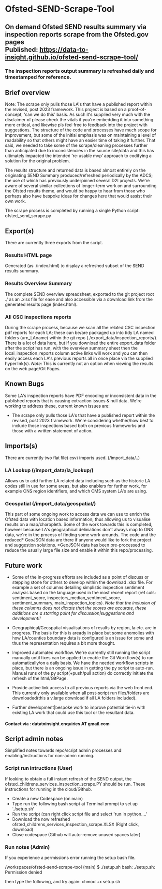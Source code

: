 # Ofsted-SEND-Scrape-Tool
On demand Ofsted SEND results summary via inspection reports scrape from the Ofsted.gov pages  
Published: https://data-to-insight.github.io/ofsted-send-scrape-tool/
-

### The inspection reports output summary is refreshed daily and timestamped for reference. 

## Brief overview
Note: The scrape only pulls those LA's that have a published report within the revised, post 2023 framework.
This project is based on a proof-of-concept, 'can we do this' basis. As such it's supplied very much with the disclaimer of please check the vitals if you're embedding it into something more critical, and likewise pls feel free to feedback into the project with suggestions. The structure of the code and processes have much scope for improvement, but some of the initial emphasis was on maintaining a level of readability so that others might have an easier time of taking it further. That said, we needed to take some of the scrape/cleaning processes further than anticipated due to inconsistencies in the source site/data and this has ultimately impacted the intended 're-usable mvp' approach to codifying a solution for the original problem. 

The results structure and returned data is based almost entirely on the originating SEND Summary produced/refreshed periodically by the ADCS; the use of which has previously underpinned several D2I projects. We're aware of several similar collections of longer-term work on and surrounding the Ofsted results theme, and would be happy to hear from those who perhaps also have bespoke ideas for changes here that would assist their own work. 

The scrape process is completed by running a single Python script: ofsted_send_scrape.py


## Export(s)
There are currently three exports from the script. 
### Results HTML page
Generated (as ./index.html) to display a refreshed subset of the SEND results summary. 

### Results Overview Summary
The complete SEND overview spreadsheet, exported to the git project root ./ as an .xlsx file for ease and also accessible via a download link from the generated results page (index.html). 

### All CSC inspections reports
During the scrape process, because we scan all the related CSC inspection pdf reports for each LA; these can be/are packaged up into tidy LA named folders (urn_LAname) within the git repo (./export_data/inspection_reports/). There is a lot of data here, but if you download the entire export_data folder after the script has run, with the overview summary sheet then the local_inspection_reports column active links will work and you can then easily access each LA's previous reports all in once place via the supplied hyperlink(s). *Note:* This is currently not an option when viewing the results on the web page/Git Pages.

## Known Bugs
Some LA's inspection reports have PDF encoding or inconsistent data in the published reports that is causing extraction issues & null data. 
We're working to address these, current known  issues are:
- The scrape only pulls those LA's that have a published report within the revised, post 2023 framework. We're considering whether/how best to include those inspections based both on previous frameworks and those with a written statement of action. 


## Imports(s)
There are currently two flat file(.csv) imports used. (/import_data/..)
### LA Lookup (/import_data/la_lookup/)
Allows us to add further LA related data including such as the historic LA codes still in use for some areas, but also enablers for further work, for example ONS region identifiers, and which CMS system LA's are using.
### Geospatial (/import_data/geospatial/)
This part of some ongoing work to access data we can use to enrich the Ofsted data with location based information, thus allowing us to visualise results on a map/choropleth. Some of the work towards this is completed, however because LA's geographical deliniations don't always map to ONS data, we're in the process of finding some work-arounds. The code and the reduced* GeoJSON data are there if anyone would like to fork the project and suggestion solutions. *GeoJSON data has been pre-processed to reduce the usually large file size and enable it within this repo/processing. 


## Future work

- Some of the in-progress efforts are included as a point of discuss or stepping stone for others to develop within the download .xlsx file. For example a set of columns detailing simplistic inspection sentiment analysis based on the language used in the most recent report (ref cols: sentiment_score, inspectors_median_sentiment_score, sentiment_summary, main_inspection_topics). *Note that the inclusion of these columns does not dictate that the scores are accurate, these additions are a starting point for discussion|suggestions and development!!*

- Geographical/Geospatial visualisations of results by region, la etc. are in progress. The basis for this is aready in place but some anomolies with how LA/counties boundary data is configured is an issue for some and thus the representation requires a bit more thought. 

- Improved automated workflow. We're currently still running the script manually until fixes can be applied to enable the Git Workflow(s) to run automatically/on a daily basis. We have the needed workflow scripts in place, but there is an ongoing issue in getting the py script to auto-run. Manual runs of the py script(+push/pull action) do correctly initiate the refresh of the html/GitPage.

- Provide active link access to all previous reports via the web front end. This currently only available when all post-script run files/folders are downloaded(this a v.large download if all LA folders included).

- Further development|bespoke work to improve potential tie-in with existing LA work that could use this tool or the resultant data. 


#### Contact via : datatoinsight.enquiries AT gmail.com


## Script admin notes
Simplified notes towards repo/script admin processes and enabling/instructions for non-admin running. 
### Script run intructions (User)
If looking to obtain a full instant refresh of the SEND output, the ofsted_childrens_services_inspection_scrape.PY should be run. These instructions for running in the cloud/Github. 
- Create a new Codespace (on main)
- Type run the following bash script at Terminal prompt to set up './setup.sh'
- Run the script (can right click script file and select 'run in python....'
- Download the now refreshed ofsted_childrens_services_inspection_scrape.XLSX (Right click, download)
- Close codespace (Github will auto-remove unused spaces later)
  
### Run notes (Admin)
If you experience a permissions error running the setup bash file. 

/workspaces/ofsted-send-scrape-tool (main) $ ./setup.sh
bash: ./setup.sh: Permission denied

then type the following, and try again: 
chmod +x setup.sh
